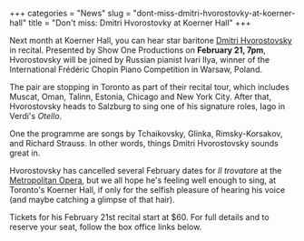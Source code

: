 +++
categories = "News"
slug = "dont-miss-dmitri-hvorostovky-at-koerner-hall"
title = "Don&#039;t miss: Dmitri Hvorostovky at Koerner Hall"
+++

Next month at Koerner Hall, you can hear star baritone [Dmitri Hvorostovsky](/scene/people/dmitri-hvorostovsky/) in recital. Presented by Show One Productions on **February 21, 7pm**, Hvorostovsky will be joined by Russian pianist Ivari Ilya, winner of the International Frédéric Chopin Piano Competition in Warsaw, Poland. 

The pair are stopping in Toronto as part of their recital tour, which includes Muscat, Oman, Talinn, Estonia, Chicago and New York City. After that, Hvorostovsky heads to Salzburg to sing one of his signature roles, Iago in Verdi's *Otello*.

One the programme are songs by Tchaikovsky, Glinka, Rimsky-Korsakov, and Richard Strauss. In other words, things Dmitri Hvorostovsky sounds great in.

Hvorostovsky has cancelled several February dates for *Il trovatore* at the [Metropolitan Opera](/scene/companies/the-metropolitan-opera/), but we all hope he's feeling well enough to sing, at Toronto's Koerner Hall, if only for the selfish pleasure of hearing his voice (and maybe catching a glimpse of that hair).

Tickets for his February 21st recital start at $60. For full details and to reserve your seat, follow the box office links below.


